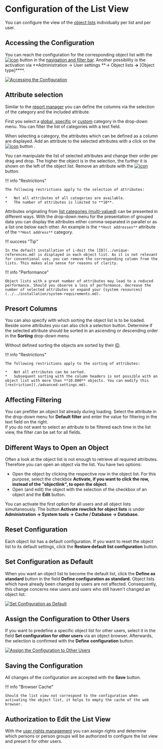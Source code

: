 # Configuration of the List View

You can configure the view of the [object lists](./index.md) individually per list and per user.

Accessing the Configuration
---------------------------

You can reach the configuration for the corresponding object list with the [![icon](../../assets/images/en/basics/object-list/configuration-of-the-list-view/1-cotlv.png)](../../assets/images/en/basics/object-list/configuration-of-the-list-view/1-cotlv.png) button in the [navigation and filter bar](./navigation-and-filtering.md). Another possibility is the activation via **Administration → User settings **→ Object lists **→** [Object type]****.

[![Accessing the Configuration](../../assets/images/en/basics/object-list/configuration-of-the-list-view/2-cotlv.png)](../../assets/images/en/basics/object-list/configuration-of-the-list-view/2-cotlv.png)

Attribute selection
-------------------

Similar to the [report manager](../../evaluation/report-manager.md) you can define the columns via the selection of the category and the included attribute.

First you select a [global, specific](../../basics/structure-of-the-it-documentation.md) or [custom](../custom-categories.md) category in the drop-down menu. You can filter the list of categories with a text field.

When selecting a category, the attributes which can be defined as a column are displayed. Add an attribute to the selected attributes with a click on the [![icon](../../assets/images/en/basics/object-list/configuration-of-the-list-view/3-cotlv.png)](../../assets/images/en/basics/object-list/configuration-of-the-list-view/3-cotlv.png) button .

You can manipulate the list of selected attributes and change their order per drag and drop. The higher the object is in the selection, the further it is shown on the left of the object list. Remove an attribute with the [![icon](../../assets/images/en/basics/object-list/configuration-of-the-list-view/4-cotlv.png)](../../assets/images/en/basics/object-list/configuration-of-the-list-view/4-cotlv.png) button.

!!! info "Restrictions"

    The following restrictions apply to the selection of attributes:

    *   Not all attributes of all categories are available.
    *   The number of attributes is limited to **10**.

Attributes originating from [list categories (multi-valued)](../../basics/structure-of-the-it-documentation.md) can be presented in different ways. With the drop-down menu for the presentation of grouped data you can display the attributes either comma-separated in parallel or as a list one below each other. An example is the `**Host addresses**` attribute of the `**Host address**` category.

!!! success "Tip"

    In the default installation of i-doit the [ID](../unique-references.md) is displayed in each object list. As it is not relevant for conventional use, you can remove the corresponding column from the lists. This makes also sense for reasons of clarity.

!!! info "Performance"

    Object lists with a great number of attributes may lead to a reduced performance. Should you observe a loss of performance, decrease the number of selected attributes or expand your [system resources](../../installation/system-requirements.md).

Presort Columns
---------------

You can also specify with which sorting the object list is to be loaded. Beside some attributes you can also click a selection button. Determine if the selected attribute should be sorted in an ascending or descending order in the **Sorting** drop-down menu.

Without defined sorting the objects are sorted by their [ID](../unique-references.md).

!!! info "Restrictions"

    The following restrictions apply to the sorting of attributes:

    *   Not all attributes can be sorted.
    *   Subsequent sorting with the column headers is not possible with an object list with more than **10.000** objects. You can modify this [restriction](./advanced-settings.md).

Affecting Filtering
-------------------

You can prefilter an object list already during loading. Select the attribute in the drop-down menu for **Default filter** and enter the value for filtering in the text field on the right.  
If you do not want to select an attribute to be filtered each time in the list view, the filter can be set for all fields.

Different Ways to Open an Object
--------------------------------

Often a look at the object list is not enough to retrieve all required attributes. Therefore you can open an object via the list. You have two options:

*   Open the object by clicking the respective row in the object list. For this purpose, select the checkbox **Activate, if you want to click the row, instead of the "objectlink", to open the object**.
*   Open (and edit) the object with the selection of the checkbox of an object and the **Edit** button.

You can activate the first option for all users and all object lists simultaneously. The button **Activate rowclick for object lists** is under **Administration → System tools → Cache / Database → Database.**

Reset Configuration
-------------------

Each object list has a default configuration. If you want to reset the object list to its default settings, click the **Restore default list configuration** button.

Set Configuration as Default
----------------------------

When you want an object list to become the default list, click the **Define as standard** button in the field **Define configuration as standard.** Object lists which have already been changed by users are not affected. Consequently, this change concerns new users and users who still haven't changed an object list.

[![Set Configuration as Default](../../assets/images/en/basics/object-list/configuration-of-the-list-view/5-cotlv.png)](../../assets/images/en/basics/object-list/configuration-of-the-list-view/5-cotlv.png)

Assign the Configuration to Other Users
---------------------------------------

If you want to predefine a specific object list for other users, select it in the field **Set configuration for other users** via an object browser. Afterwards, the selection is confirmed with the **Define** **configuration** button.

[![Assign the Configuration to Other Users](../../assets/images/en/basics/object-list/configuration-of-the-list-view/6-cotlv.png)](../../assets/images/en/basics/object-list/configuration-of-the-list-view/6-cotlv.png)

Saving the Configuration
------------------------

All changes of the configuration are accepted with the **Save** button.

!!! info "Browser Cache"

    Should the list view not correspond to the configuration when activating the object list, it helps to empty the cache of the web browser.

Authorization to Edit the List View
-----------------------------------

With the [user rights management](../../efficient-documentation/rights-management/index.md) you can assign rights and determine which persons or person groups will be authorized to configure the list view and preset it for other users.